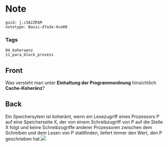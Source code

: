 # Note
```
guid: j,c5A2ZR$M
notetype: Basic-d7a3e-4ce08
```

### Tags
```
04_koheraenz
11_para_block_prozess
```

## Front
Was versteht man unter <b>Einhaltung der Programmordnung</b>
hinsichtlich <b>Cache-Koheränz</b>?

## Back
Ein Speichersytem ist koheränt, wenn ein Lesezugriff eines
Prozessors P auf eine Speicherseite X, der von einem Schreibzugriff
von P auf die Stelle X folgt und keine Schreibzugriffe anderer
Prozessoren zwischen dem Schreiben und dem Lesen von P stattfinden,
liefert immer den Wert, den P geschrieben hat.<img src="59327407.png">
